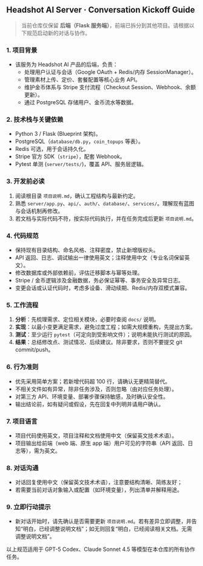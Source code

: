 ## Headshot AI Server · Conversation Kickoff Guide

> 当前仓库仅保留 **后端（Flask 服务端）**，前端已拆分到其他项目。请根据以下规范启动新的对话与协作。

### 1. 项目背景
- 该服务为 Headshot AI 产品的后端，负责：
  - 处理用户认证与会话（Google OAuth + Redis/内存 SessionManager）。
  - 管理素材上传、定价、套餐配置等核心业务 API。
  - 维护金币体系与 Stripe 支付流程（Checkout Session、Webhook、余额更新）。
  - 通过 PostgreSQL 存储用户、金币流水等数据。

### 2. 技术栈与关键依赖
- Python 3 / Flask (Blueprint 架构)。
- PostgreSQL（`database/db.py`，`coin_topups` 等表）。
- Redis 可选，用于会话持久化。
- Stripe 官方 SDK（`stripe`），配套 Webhook。
- Pytest 单测 (`server/tests/`)，覆盖 API、服务层逻辑。

### 3. 开发前必读
1. 阅读根目录 `项目说明.md`，确认工程结构与最新约定。
2. 熟悉 `server/app.py`、`api/`、`auth/`、`database/`、`services/`。理解现有蓝图与会话机制再修改。
3. 若文档与实际代码不符，按实际代码执行，并在任务完成后更新 `项目说明.md`。

### 4. 代码规范
- 保持现有目录结构、命名风格、注释密度，禁止新增版权头。
- API 返回、日志、调试输出一律使用英文；注释使用中文（专业名词保留英文）。
- 修改数据库或外部依赖前，评估迁移脚本与幂等处理。
- Stripe / 金币逻辑涉及金融数据，务必保证幂等、事务安全及异常日志。
- 变更会话或认证代码时，考虑多设备、滑动续期、Redis/内存双模式兼容。

### 5. 工作流程
1. **分析**：先梳理需求、定位相关模块，必要时查阅 `docs/` 说明。
2. **实现**：以最小变更满足需求，避免过度工程；如需大规模重构，先提出方案。
3. **测试**：至少运行 `pytest`（可定向到受影响文件）；说明未能执行测试的原因。
4. **结果**：总结修改点、测试情况、后续建议。除非要求，否则不要提交 git commit/push。

### 6. 行为准则
- 优先采用简单方案；若新增代码超 100 行，请确认无更精简替代。
- 不相关文件如有异常，除非任务涉及，否则忽略（由对应任务处理）。
- 对第三方 API、环境变量、部署步骤保持敏感，及时确认安全性。
- 输出结论前，如有疑问或假设，先在回复中列明并请用户确认。

### 7. 项目语言
- 项目代码使用英文，项目注释和文档使用中文（保留英文技术术语）。
- 项目输出给前端（web 端、原生 app 端）用户可见的字符串（API 返回、日志等），需为英文。

### 8. 对话沟通
- 对话回复使用中文（保留英文技术术语），注意要结构清晰、简练友好；
- 若需要当前对话对象输入或配置（如环境变量），列出清单并解释用途。

### 9. 立即行动提示
- 新对话开始时，请先确认是否需要更新 `项目说明.md`。若有差异立即调整，并告知“明白，已经调整说明文档”；如无则回复“明白，已经阅读相关文档。无需调整说明文档”。

以上规范适用于 GPT-5 Codex、Claude Sonnet 4.5 等模型在本仓库的所有协作任务。

